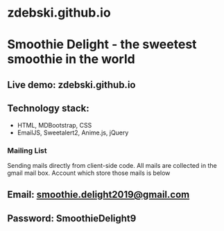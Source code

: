 # zdebski.github.io

# Smoothie Delight - the sweetest smoothie in the world

## Live demo: zdebski.github.io

## Technology stack:
- HTML, MDBootstrap, CSS
- EmailJS, Sweetalert2, Anime.js, jQuery

### Mailing List

Sending mails directly from client-side code. All mails are collected in the gmail mail box. Account which store those mails is below
## Email: smoothie.delight2019@gmail.com
## Password: SmoothieDelight9


